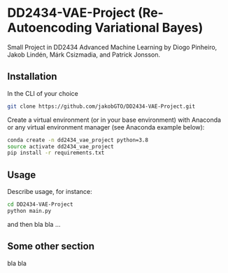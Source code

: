 # DD2434-VAE-Project (Re-Autoencoding Variational Bayes)

Small Project in DD2434 Advanced Machine Learning by Diogo Pinheiro, Jakob Lindén, Márk Csizmadia, and Patrick Jonsson.

## Installation

In the CLI of your choice

```bash
git clone https://github.com/jakobGTO/DD2434-VAE-Project.git
```

Create a virtual environment (or in your base environment) with Anaconda or any virtual environment manager (see Anaconda example below): 

```bash
conda create -n dd2434_vae_project python=3.8
source activate dd2434_vae_project
pip install -r requirements.txt
```

## Usage

Describe usage, for instance:

```bash
cd DD2434-VAE-Project
python main.py
```

and then bla bla ...

## Some other section

bla bla
